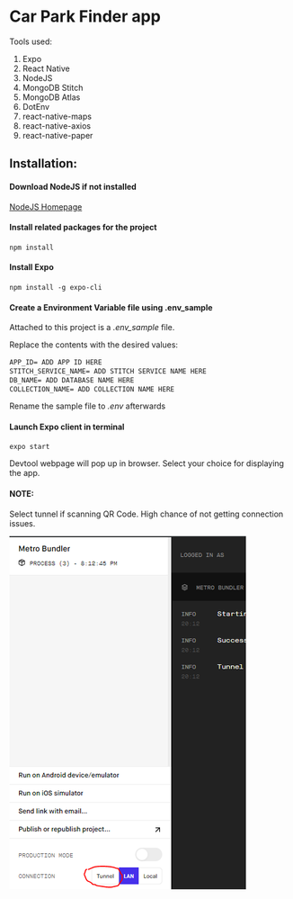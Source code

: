 # Car Park Finder app

Tools used:

1. Expo
2. React Native
3. NodeJS
4. MongoDB Stitch
5. MongoDB Atlas
6. DotEnv
7. react-native-maps
8. react-native-axios
9. react-native-paper

## Installation:

#### Download NodeJS if not installed

[NodeJS Homepage](https://nodejs.org/)

#### Install related packages for the project

```
npm install
```

#### Install Expo

```
npm install -g expo-cli
```

#### Create a Environment Variable file using .env_sample

Attached to this project is a _.env_sample_ file.

Replace the contents with the desired values:

```
APP_ID= ADD APP ID HERE
STITCH_SERVICE_NAME= ADD STITCH SERVICE NAME HERE
DB_NAME= ADD DATABASE NAME HERE
COLLECTION_NAME= ADD COLLECTION NAME HERE
```

Rename the sample file to _.env_ afterwards

#### Launch Expo client in terminal

```
expo start
```

Devtool webpage will pop up in browser. Select your choice for displaying the app.

#### NOTE:

Select tunnel if scanning QR Code. High chance of not getting connection issues.

![Expo DevTool page](./assets/Expo_devtools.PNG)
